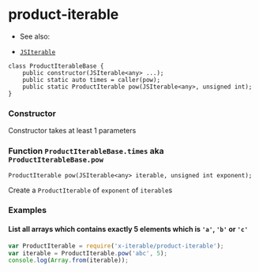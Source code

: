 
# product-iterable

 * See also:
  - [`JSIterable`](../global/readme.md#struct-jsiterable)

```
class ProductIterableBase {
	public constructor(JSIterable<any> ...);
	public static auto times = caller(pow);
	public static ProductIterable pow(JSIterable<any>, unsigned int);
}
```

### Constructor

Constructor takes at least 1 parameters

### Function `ProductIterableBase.times` aka `ProductIterableBase.pow`

```
ProductIterable pow(JSIterable<any> iterable, unsigned int exponent);
```

Create a `ProductIterable` of `exponent` of `iterable`s

### Examples

#### List all arrays which contains exactly 5 elements which is `'a'`, `'b'` or `'c'`

```javascript
var ProductIterable = require('x-iterable/product-iterable');
var iterable = ProductIterable.pow('abc', 5);
console.log(Array.from(iterable));
```

